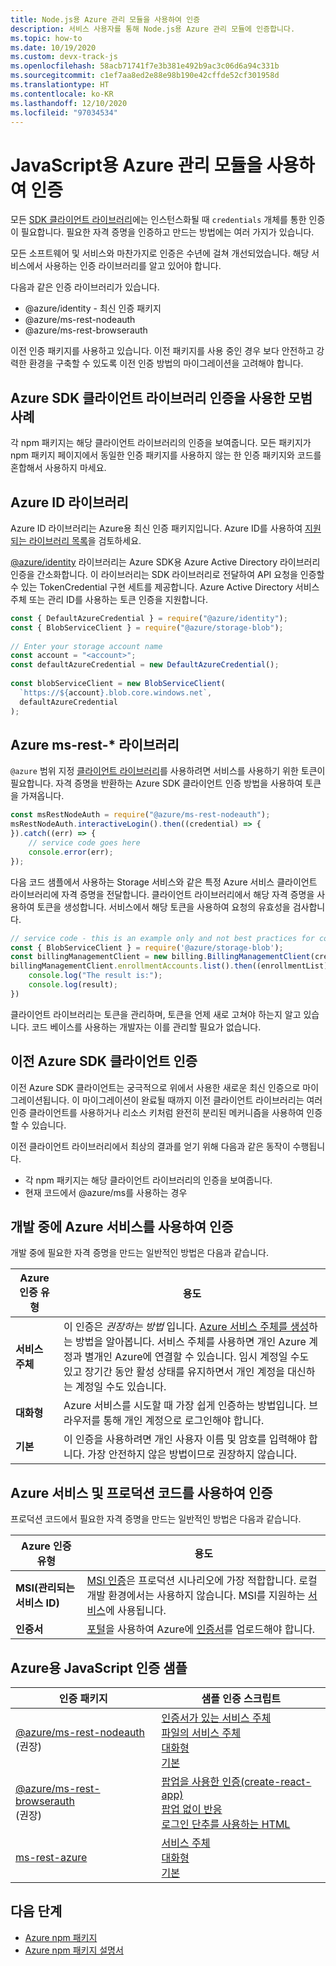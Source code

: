 ```yaml
---
title: Node.js용 Azure 관리 모듈을 사용하여 인증
description: 서비스 사용자를 통해 Node.js용 Azure 관리 모듈에 인증합니다.
ms.topic: how-to
ms.date: 10/19/2020
ms.custom: devx-track-js
ms.openlocfilehash: 58acb71741f7e3b381e492b9ac3c06d6a94c331b
ms.sourcegitcommit: c1ef7aa8ed2e88e98b190e42cffde52cf301958d
ms.translationtype: HT
ms.contentlocale: ko-KR
ms.lasthandoff: 12/10/2020
ms.locfileid: "97034534"
---
```

# <a name="authenticate-with-the-azure-management-modules-for-javascript"></a>JavaScript용 Azure 관리 모듈을 사용하여 인증

모든 [SDK 클라이언트 라이브러리](../azure-sdk-library-package-index.md)에는 인스턴스화될 때 `credentials` 개체를 통한 인증이 필요합니다. 필요한 자격 증명을 인증하고 만드는 방법에는 여러 가지가 있습니다.

모든 소프트웨어 및 서비스와 마찬가지로 인증은 수년에 걸쳐 개선되었습니다. 해당 서비스에서 사용하는 인증 라이브러리를 알고 있어야 합니다. 

다음과 같은 인증 라이브러리가 있습니다.

* @azure/identity - 최신 인증 패키지
* @azure/ms-rest-nodeauth
* @azure/ms-rest-browserauth

이전 인증 패키지를 사용하고 있습니다. 이전 패키지를 사용 중인 경우 보다 안전하고 강력한 환경을 구축할 수 있도록 이전 인증 방법의 마이그레이션을 고려해야 합니다. 

## <a name="best-practices-with-azure-sdk-client-library-authentication"></a>Azure SDK 클라이언트 라이브러리 인증을 사용한 모범 사례

각 npm 패키지는 해당 클라이언트 라이브러리의 인증을 보여줍니다. 모든 패키지가 npm 패키지 페이지에서 동일한 인증 패키지를 사용하지 않는 한 인증 패키지와 코드를 혼합해서 사용하지 마세요. 

## <a name="azure-identity-library"></a>Azure ID 라이브러리

Azure ID 라이브러리는 Azure용 최신 인증 패키지입니다. Azure ID를 사용하여 [지원되는 라이브러리 목록](https://www.npmjs.com/package/@azure/identity#client-libraries-supporting-authentication-with-azure-identity)을 검토하세요.

[@azure/identity](https://www.npmjs.com/package/@azure/identity) 라이브러리는 Azure SDK용 Azure Active Directory 라이브러리 인증을 간소화합니다. 이 라이브러리는 SDK 라이브러리로 전달하여 API 요청을 인증할 수 있는 TokenCredential 구현 세트를 제공합니다. Azure Active Directory 서비스 주체 또는 관리 ID를 사용하는 토큰 인증을 지원합니다.

```javascript
const { DefaultAzureCredential } = require("@azure/identity");
const { BlobServiceClient } = require("@azure/storage-blob");
 
// Enter your storage account name
const account = "<account>";
const defaultAzureCredential = new DefaultAzureCredential();
 
const blobServiceClient = new BlobServiceClient(
  `https://${account}.blob.core.windows.net`,
  defaultAzureCredential
);
```

## <a name="azure-ms-rest--libraries"></a>Azure ms-rest-* 라이브러리
`@azure` 범위 지정 [클라이언트 라이브러리](../azure-sdk-library-package-index.md#modern-javascripttypescript-libraries)를 사용하려면 서비스를 사용하기 위한 토큰이 필요합니다. 자격 증명을 반환하는 Azure SDK 클라이언트 인증 방법을 사용하여 토큰을 가져옵니다. 

```javascript
const msRestNodeAuth = require("@azure/ms-rest-nodeauth");
msRestNodeAuth.interactiveLogin().then((credential) => {
}).catch((err) => {
    // service code goes here
    console.error(err);
});
```

다음 코드 샘플에서 사용하는 Storage 서비스와 같은 특정 Azure 서비스 클라이언트 라이브러리에 자격 증명을 전달합니다. 클라이언트 라이브러리에서 해당 자격 증명을 사용하여 토큰을 생성합니다. 서비스에서 해당 토큰을 사용하여 요청의 유효성을 검사합니다. 

```javascript
// service code - this is an example only and not best practices for code flow
const { BlobServiceClient } = require('@azure/storage-blob');
const billingManagementClient = new billing.BillingManagementClient(credential, subscriptionId);
billingManagementClient.enrollmentAccounts.list().then((enrollmentList) => {
    console.log("The result is:");
    console.log(result);
})
```

클라이언트 라이브러리는 토큰을 관리하며, 토큰을 언제 새로 고쳐야 하는지 알고 있습니다. 코드 베이스를 사용하는 개발자는 이를 관리할 필요가 없습니다.

## <a name="older-azure-sdk-client-authentication"></a>이전 Azure SDK 클라이언트 인증 

이전 Azure SDK 클라이언트는 궁극적으로 위에서 사용한 새로운 최신 인증으로 마이그레이션됩니다. 이 마이그레이션이 완료될 때까지 이전 클라이언트 라이브러리는 여러 인증 클라이언트를 사용하거나 리소스 키처럼 완전히 분리된 메커니즘을 사용하여 인증할 수 있습니다. 

이전 클라이언트 라이브러리에서 최상의 결과를 얻기 위해 다음과 같은 동작이 수행됩니다. 
* 각 npm 패키지는 해당 클라이언트 라이브러리의 인증을 보여줍니다. 
* 현재 코드에서 @azure/ms를 사용하는 경우

## <a name="authentication-with-azure-services-while-developing"></a>개발 중에 Azure 서비스를 사용하여 인증

개발 중에 필요한 자격 증명을 만드는 일반적인 방법은 다음과 같습니다.

| Azure 인증 유형|용도|
|--|--|
|**서비스 주체**|이 인증은 _권장하는 방법_ 입니다. [Azure 서비스 주체를 생성](node-sdk-azure-authenticate-principal.md)하는 방법을 알아봅니다. 서비스 주체를 사용하면 개인 Azure 계정과 별개인 Azure에 연결할 수 있습니다. 임시 계정일 수도 있고 장기간 동안 활성 상태를 유지하면서 개인 계정을 대신하는 계정일 수도 있습니다.|
| **대화형**| Azure 서비스를 시도할 때 가장 쉽게 인증하는 방법입니다. 브라우저를 통해 개인 계정으로 로그인해야 합니다. |
|**기본**|이 인증을 사용하려면 개인 사용자 이름 및 암호를 입력해야 합니다. 가장 안전하지 않은 방법이므로 권장하지 않습니다.| 

## <a name="authentication-with-azure-services-and-production-code"></a>Azure 서비스 및 프로덕션 코드를 사용하여 인증

프로덕션 코드에서 필요한 자격 증명을 만드는 일반적인 방법은 다음과 같습니다.

|Azure 인증 유형|용도|
|--|--|
|**MSI(관리되는 서비스 ID)**|[MSI 인증](/azure/active-directory/managed-identities-azure-resources/overview)은 프로덕션 시나리오에 가장 적합합니다. 로컬 개발 환경에서는 사용하지 않습니다. MSI를 지원하는 [서비스](/azure/active-directory/managed-identities-azure-resources/services-support-managed-identities)에 사용됩니다.|
|**인증서**|[포털](/azure/cloud-services/cloud-services-configure-ssl-certificate-portal)을 사용하여 Azure에 [인증서](/azure/cloud-services/cloud-services-certs-create)를 업로드해야 합니다.|

## <a name="javascript-authentication-samples-for-azure"></a>Azure용 JavaScript 인증 샘플

|인증 패키지|샘플 인증 스크립트|
|--|--|
|[@azure/ms-rest-nodeauth](https://www.npmjs.com/package/@azure/ms-rest-nodeauth) <br>(권장)|[인증서가 있는 서비스 주체](https://github.com/Azure/ms-rest-nodeauth/blob/master/samples/authFileWithSpCert.ts)<br>[파일의 서비스 주체](https://github.com/Azure/ms-rest-nodeauth/blob/master/samples/authFileWithSpSecret.ts)<br>[대화형](https://github.com/Azure/ms-rest-nodeauth/blob/master/samples/interactivePersonalAccount.ts)<br>[기본](https://github.com/Azure/ms-rest-nodeauth/blob/master/samples/usernamePassword.ts)|
|[@azure/ms-rest-browserauth](https://www.npmjs.com/package/@azure/ms-rest-browserauth)<br>(권장)|[팝업을 사용한 인증(create-react-app)](https://github.com/Azure/ms-rest-browserauth/tree/master/samples/authentication-with-popup)<br>[팝업 없이 반응](https://github.com/Azure/ms-rest-browserauth/tree/master/samples/react-app)<br>[로그인 단추를 사용하는 HTML](https://github.com/Azure/ms-rest-browserauth/tree/master/samples/vanilla)|
|[ms-rest-azure](https://www.npmjs.com/package/ms-rest-azure)|[서비스 주체](https://github.com/Azure/azure-sdk-for-node/blob/master/Documentation/Authentication.md#service-principal-authentication)<br>[대화형](https://github.com/Azure/azure-sdk-for-node/blob/master/Documentation/Authentication.md#interactive-login)<br>[기본](https://github.com/Azure/azure-sdk-for-node/blob/master/Documentation/Authentication.md#basic-authentication)|

## <a name="next-steps"></a>다음 단계   

* [Azure npm 패키지](../azure-sdk-library-package-index.md)
* [Azure npm 패키지 설명서](/javascript/api/overview/azure/?view=azure-node-latest)
